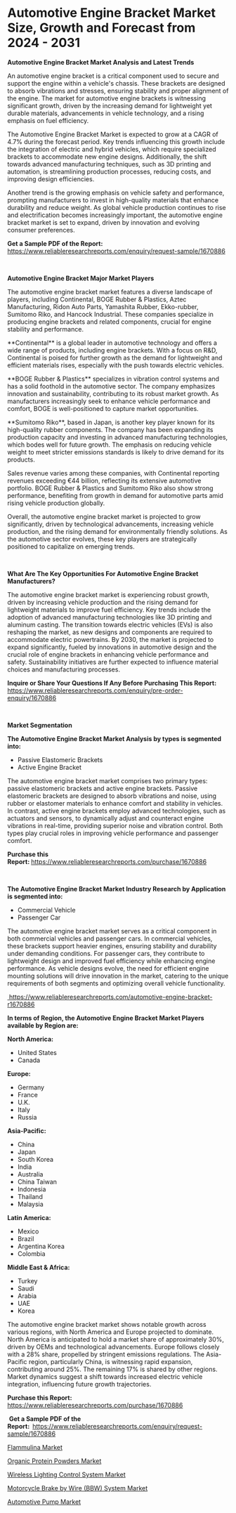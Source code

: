 <p><h1>Automotive Engine Bracket Market Size, Growth and Forecast from 2024 - 2031</h1></p><p><strong>Automotive Engine Bracket Market Analysis and Latest Trends</strong></p>
<p><p>An automotive engine bracket is a critical component used to secure and support the engine within a vehicle's chassis. These brackets are designed to absorb vibrations and stresses, ensuring stability and proper alignment of the engine. The market for automotive engine brackets is witnessing significant growth, driven by the increasing demand for lightweight yet durable materials, advancements in vehicle technology, and a rising emphasis on fuel efficiency.</p><p>The Automotive Engine Bracket Market is expected to grow at a CAGR of 4.7% during the forecast period. Key trends influencing this growth include the integration of electric and hybrid vehicles, which require specialized brackets to accommodate new engine designs. Additionally, the shift towards advanced manufacturing techniques, such as 3D printing and automation, is streamlining production processes, reducing costs, and improving design efficiencies.</p><p>Another trend is the growing emphasis on vehicle safety and performance, prompting manufacturers to invest in high-quality materials that enhance durability and reduce weight. As global vehicle production continues to rise and electrification becomes increasingly important, the automotive engine bracket market is set to expand, driven by innovation and evolving consumer preferences.</p></p>
<p><strong>Get a Sample PDF of the Report:&nbsp;</strong> <a href="https://www.reliableresearchreports.com/enquiry/request-sample/1670886?utm_campaign=120&utm_medium=2&utm_source=Github&utm_content=ia&utm_term=09102024&utm_id=automotive-engine-bracket">https://www.reliableresearchreports.com/enquiry/request-sample/1670886</a></p>
<p>&nbsp;</p>
<p><strong>Automotive Engine Bracket Major Market Players</strong></p>
<p><p>The automotive engine bracket market features a diverse landscape of players, including Continental, BOGE Rubber & Plastics, Aztec Manufacturing, Ridon Auto Parts, Yamashita Rubber, Ekko-rubber, Sumitomo Riko, and Hancock Industrial. These companies specialize in producing engine brackets and related components, crucial for engine stability and performance.</p><p>**Continental** is a global leader in automotive technology and offers a wide range of products, including engine brackets. With a focus on R&D, Continental is poised for further growth as the demand for lightweight and efficient materials rises, especially with the push towards electric vehicles. </p><p>**BOGE Rubber & Plastics** specializes in vibration control systems and has a solid foothold in the automotive sector. The company emphasizes innovation and sustainability, contributing to its robust market growth. As manufacturers increasingly seek to enhance vehicle performance and comfort, BOGE is well-positioned to capture market opportunities.</p><p>**Sumitomo Riko**, based in Japan, is another key player known for its high-quality rubber components. The company has been expanding its production capacity and investing in advanced manufacturing technologies, which bodes well for future growth. The emphasis on reducing vehicle weight to meet stricter emissions standards is likely to drive demand for its products.</p><p>Sales revenue varies among these companies, with Continental reporting revenues exceeding €44 billion, reflecting its extensive automotive portfolio. BOGE Rubber & Plastics and Sumitomo Riko also show strong performance, benefiting from growth in demand for automotive parts amid rising vehicle production globally.</p><p>Overall, the automotive engine bracket market is projected to grow significantly, driven by technological advancements, increasing vehicle production, and the rising demand for environmentally friendly solutions. As the automotive sector evolves, these key players are strategically positioned to capitalize on emerging trends.</p></p>
<p>&nbsp;</p>
<p><strong>What Are The Key Opportunities For Automotive Engine Bracket Manufacturers?</strong></p>
<p><p>The automotive engine bracket market is experiencing robust growth, driven by increasing vehicle production and the rising demand for lightweight materials to improve fuel efficiency. Key trends include the adoption of advanced manufacturing technologies like 3D printing and aluminum casting. The transition towards electric vehicles (EVs) is also reshaping the market, as new designs and components are required to accommodate electric powertrains. By 2030, the market is projected to expand significantly, fueled by innovations in automotive design and the crucial role of engine brackets in enhancing vehicle performance and safety. Sustainability initiatives are further expected to influence material choices and manufacturing processes.</p></p>
<p><strong>Inquire or Share Your Questions If Any Before Purchasing This Report:</strong> <a href="https://www.reliableresearchreports.com/enquiry/pre-order-enquiry/1670886?utm_campaign=120&utm_medium=2&utm_source=Github&utm_content=ia&utm_term=09102024&utm_id=automotive-engine-bracket">https://www.reliableresearchreports.com/enquiry/pre-order-enquiry/1670886</a></p>
<p>&nbsp;</p>
<p><strong>Market Segmentation</strong></p>
<p><strong>The Automotive Engine Bracket Market Analysis by types is segmented into:</strong></p>
<p><ul><li>Passive Elastomeric Brackets</li><li>Active Engine Bracket</li></ul></p>
<p><p>The automotive engine bracket market comprises two primary types: passive elastomeric brackets and active engine brackets. Passive elastomeric brackets are designed to absorb vibrations and noise, using rubber or elastomer materials to enhance comfort and stability in vehicles. In contrast, active engine brackets employ advanced technologies, such as actuators and sensors, to dynamically adjust and counteract engine vibrations in real-time, providing superior noise and vibration control. Both types play crucial roles in improving vehicle performance and passenger comfort.</p></p>
<p><strong>Purchase this Report:&nbsp;</strong><a href="https://www.reliableresearchreports.com/purchase/1670886?utm_campaign=120&utm_medium=2&utm_source=Github&utm_content=ia&utm_term=09102024&utm_id=automotive-engine-bracket">https://www.reliableresearchreports.com/purchase/1670886</a></p>
<p>&nbsp;</p>
<p><strong>The Automotive Engine Bracket Market Industry Research by Application is segmented into:</strong></p>
<p><ul><li>Commercial Vehicle</li><li>Passenger Car</li></ul></p>
<p><p>The automotive engine bracket market serves as a critical component in both commercial vehicles and passenger cars. In commercial vehicles, these brackets support heavier engines, ensuring stability and durability under demanding conditions. For passenger cars, they contribute to lightweight design and improved fuel efficiency while enhancing engine performance. As vehicle designs evolve, the need for efficient engine mounting solutions will drive innovation in the market, catering to the unique requirements of both segments and optimizing overall vehicle functionality.</p></p>
<p><a href="https://www.reliableresearchreports.com/automotive-engine-bracket-r1670886?utm_campaign=120&utm_medium=2&utm_source=Github&utm_content=ia&utm_term=09102024&utm_id=automotive-engine-bracket">&nbsp;https://www.reliableresearchreports.com/automotive-engine-bracket-r1670886</a></p>
<p><strong>In terms of Region, the Automotive Engine Bracket Market Players available by Region are:</strong></p>
<p>
    <p> <strong> North America: </strong>
        <ul>
            <li>United States</li>
            <li>Canada</li>
        </ul>
        </p> 
    <p> <strong> Europe: </strong>
        <ul>
            <li>Germany</li>
            <li>France</li>
            <li>U.K.</li>
            <li>Italy</li>
            <li>Russia</li>
        </ul>
        </p> 
    <p> <strong> Asia-Pacific: </strong>
        <ul>
            <li>China</li>
            <li>Japan</li>
            <li>South Korea</li>
            <li>India</li>
            <li>Australia</li>
            <li>China Taiwan</li>
            <li>Indonesia</li>
            <li>Thailand</li>
            <li>Malaysia</li>
        </ul>
        </p> 
    <p> <strong> Latin America: </strong>
        <ul>
            <li>Mexico</li>
            <li>Brazil</li>
            <li>Argentina Korea</li>
            <li>Colombia</li>
        </ul>
        </p> 
    <p> <strong> Middle East & Africa: </strong>
        <ul>
            <li>Turkey</li>
            <li>Saudi</li>
            <li>Arabia</li>
            <li>UAE</li>
            <li>Korea</li>
        </ul>
    </p>
    </p>
<p><p>The automotive engine bracket market shows notable growth across various regions, with North America and Europe projected to dominate. North America is anticipated to hold a market share of approximately 30%, driven by OEMs and technological advancements. Europe follows closely with a 28% share, propelled by stringent emissions regulations. The Asia-Pacific region, particularly China, is witnessing rapid expansion, contributing around 25%. The remaining 17% is shared by other regions. Market dynamics suggest a shift towards increased electric vehicle integration, influencing future growth trajectories.</p></p>
<p><strong>Purchase this Report: </strong><a href="https://www.reliableresearchreports.com/purchase/1670886?utm_campaign=120&utm_medium=2&utm_source=Github&utm_content=ia&utm_term=09102024&utm_id=automotive-engine-bracket">https://www.reliableresearchreports.com/purchase/1670886</a></p>
<p>&nbsp;<strong>Get a Sample PDF of the Report:&nbsp;&nbsp;</strong><a href="https://www.reliableresearchreports.com/enquiry/request-sample/1670886?utm_campaign=120&utm_medium=2&utm_source=Github&utm_content=ia&utm_term=09102024&utm_id=automotive-engine-bracket">https://www.reliableresearchreports.com/enquiry/request-sample/1670886</a></p>
<p><strong></strong></p>
<p><p><a href="https://issuu.com/reportprime-2/docs/flammulina-market-size-2030.pptx_56a3d861410606?utm_campaign=120&utm_medium=2&utm_source=Github&utm_content=ia&utm_term=09102024&utm_id=automotive-engine-bracket">Flammulina Market</a></p><p><a href="https://issuu.com/reportprime-2/docs/organic-protein-powders-market-size_10e0ae86396f88?utm_campaign=120&utm_medium=2&utm_source=Github&utm_content=ia&utm_term=09102024&utm_id=automotive-engine-bracket">Organic Protein Powders Market</a></p><p><a href="https://www.linkedin.com/pulse/wireless-lighting-control-system-market-outlook-complete-3knle?utm_campaign=120&utm_medium=2&utm_source=Github&utm_content=ia&utm_term=09102024&utm_id=automotive-engine-bracket">Wireless Lighting Control System Market</a></p><p><a href="https://github.com/LacThu1/Market-Research-Report-List-1/blob/main/motorcycle-brake-by-wire-bbw-system-market.md?utm_campaign=120&utm_medium=2&utm_source=Github&utm_content=ia&utm_term=09102024&utm_id=automotive-engine-bracket">Motorcycle Brake by Wire (BBW) System Market</a></p><p><a href="https://github.com/ChristianClark406/Market-Research-Report-List-1/blob/main/automotive-pump-market.md?utm_campaign=120&utm_medium=2&utm_source=Github&utm_content=ia&utm_term=09102024&utm_id=automotive-engine-bracket">Automotive Pump Market</a></p></p>